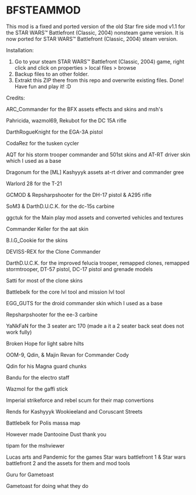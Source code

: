 # BFSTEAMMOD
This mod is a fixed and ported version of the old Star fire side mod v1.1 for the STAR WARS™ Battlefront (Classic, 2004) nonsteam game version.
It is now ported for STAR WARS™ Battlefront (Classic, 2004) steam version.

Installation:
1. Go to your steam STAR WARS™ Battlefront (Classic, 2004) game, right click and click on properties > local files > browse
2. Backup files to an other folder.
3. Extrakt this ZIP there from this repo and overwrite existing files.
Done! Have fun and play it! :D


Credits:

ARC_Commander for the BFX assets effects and skins and msh's

Pahricida, wazmol69, Rekubot for the DC 15A rifle

DarthRogueKnight for the EGA-3A pistol

CodaRez for the tusken cycler

AQT for his storm trooper commander and 501st skins and AT-RT driver skin which I used as a base

Dragonum for the [ML] Kashyyyk assets at-rt driver and commander gree

Warlord 28 for the T-21

GCMOD & Repsharpshooter for the DH-17 pistol & A295 rifle

SoM3 & DarthD.U.C.K. for the dc-15s carbine

ggctuk for the Main play mod assets and converted vehicles and textures

Commander Keller for the aat skin

B.I.G_Cookie for the skins

DEVISS-REX for the Clone Commander

DarthD.U.C.K. for the improved felucia trooper, remapped clones, remapped stormtrooper, DT-57 pistol, DC-17 pistol and grenade models

Satti for most of the clone skins

Battlebelk for the core lvl tool and mission lvl tool

EGG_GUTS for the droid commander skin which I used as a base

Repsharpshooter for the ee-3 carbine

YaNkFaN for the 3 seater arc 170 (made a it a 2 seater back seat does not work fully)

Broken Hope for light sabre hilts

OOM-9, Qdin, & Majin Revan for Commander Cody

Qdin for his Magna guard chunks

Bandu for the electro staff

Wazmol for the gaffi stick

Imperial strikeforce and rebel scum for their map convertions

Rends for Kashyyyk Wookieeland and Coruscant Streets

Battlebelk for Polis massa map

However made Dantooine Dust thank you

tipam for the mshviewer

Lucas arts and Pandemic for the games Star wars battlefront 1 & Star wars battlefront 2 and the assets for them and mod tools

Guru for Gametoast

Gametoast for doing what they do
